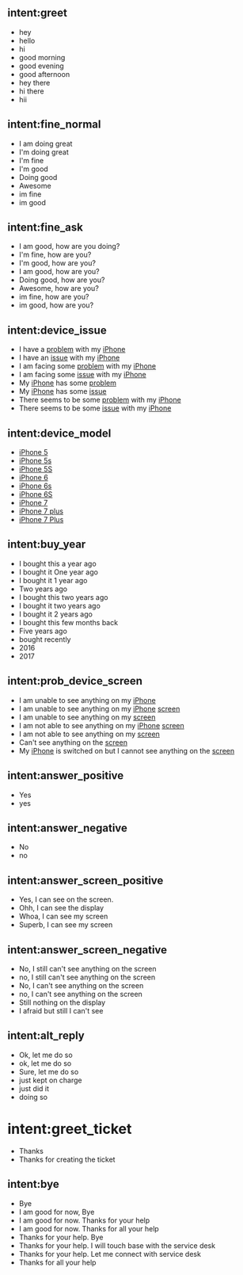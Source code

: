 ## intent:greet
- hey
- hello
- hi
- good morning
- good evening
- good afternoon
- hey there
- hi there
- hii

## intent:fine_normal
- I am doing great
- I'm doing great
- I'm fine
- I'm good
- Doing good
- Awesome
- im fine
- im good

## intent:fine_ask
- I am good, how are you doing?
- I'm fine, how are you?
- I'm good, how are you?
- I am good, how are you?
- Doing good, how are you?
- Awesome, how are you?
- im fine, how are you?
- im good, how are you?

## intent:device_issue
- I have a [problem](notify_problem) with my [iPhone](device_name)
- I have an [issue](notify_problem) with my [iPhone](device_name)
- I am facing some [problem](notify_problem) with my [iPhone](device_name)
- I am facing some [issue](notify_problem) with my [iPhone](device_name)
- My [iPhone](device_name) has some [problem](notify_problem)
- My [iPhone](device_name) has some [issue](notify_problem)
- There seems to be some [problem](notify_problem) with my [iPhone](device_name)
- There seems to be some [issue](notify_problem) with my [iPhone](device_name)

## intent:device_model
- [iPhone 5](model_name)
- [iPhone 5s](model_name)
- [iPhone 5S](model_name)
- [iPhone 6](model_name)
- [iPhone 6s](model_name)
- [iPhone 6S](model_name)
- [iPhone 7](model_name)
- [iPhone 7 plus](model_name)
- [iPhone 7 Plus](model_name)

## intent:buy_year
- I bought this a year ago
- I bought it One year ago
- I bought it 1 year ago
- Two years ago
- I bought this two years ago
- I bought it two years ago
- I bought it 2 years ago
- I bought this few months back
- Five years ago
- bought recently
- 2016
- 2017

## intent:prob_device_screen
- I am unable to see anything on my [iPhone](device_name)
- I am unable to see anything on my [iPhone](device_name) [screen](problem_type)
- I am unable to see anything on my [screen](problem_type)
- I am not able to see anything on my [iPhone](device_name) [screen](problem_type)
- I am not able to see anything on my [screen](problem_type)
- Can't see anything on the [screen](problem_type)
- My [iPhone](device_name) is switched on but I cannot see anything on the [screen](problem_type)

## intent:answer_positive
- Yes
- yes

## intent:answer_negative
- No
- no

## intent:answer_screen_positive
- Yes, I can see on the screen.
- Ohh, I can see the display
- Whoa, I can see my screen
- Superb, I can see my screen

## intent:answer_screen_negative
- No, I still can't see anything on the screen
- no, I still can't see anything on the screen
- No, I can't see anything on the screen
- no, I can't see anything on the screen
- Still nothing on the display
- I afraid but still I can't see 

## intent:alt_reply
- Ok, let me do so
- ok, let me do so
- Sure, let me do so
- just kept on charge
- just did it
- doing so

# intent:greet_ticket
- Thanks
- Thanks for creating the ticket

## intent:bye
- Bye
- I am good for now, Bye
- I am good for now. Thanks for your help
- I am good for now. Thanks for all your help
- Thanks for your help. Bye
- Thanks for your help. I will touch base with the service desk
- Thanks for your help. Let me connect with service desk
- Thanks for all your help